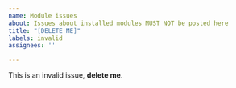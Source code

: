 ```yaml
---
name: Module issues
about: Issues about installed modules MUST NOT be posted here
title: "[DELETE ME]"
labels: invalid
assignees: ''

---
```


<!--
# STOP!!!
Only issues related to THE FRAMEWORK ITSELF is allowed here.  
Any issue related to installed modules should go to their respective repositories.  
Irrelevant issues to the framework will be locked, transferred, or removed.

The list of module repositories can be found here:
https://github.com/blueset/ehForwarderBot/wiki/Channels-Repository
-->


This is an invalid issue, **delete me**.
